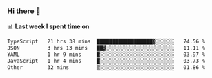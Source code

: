 ### Hi there 👋

<!--
**DBvc/DBvc** is a ✨ _special_ ✨ repository because its `README.md` (this file) appears on your GitHub profile.

Here are some ideas to get you started:

- 🔭 I’m currently working on ...
- 🌱 I’m currently learning ...
- 👯 I’m looking to collaborate on ...
- 🤔 I’m looking for help with ...
- 💬 Ask me about ...
- 📫 How to reach me: ...
- 😄 Pronouns: ...
- ⚡ Fun fact: ...
-->

📊 **Last week I spent time on**
<!--START_SECTION:waka-->

```txt
TypeScript   21 hrs 38 mins  ██████████████████▓░░░░░░   74.56 %
JSON         3 hrs 13 mins   ██▓░░░░░░░░░░░░░░░░░░░░░░   11.11 %
YAML         1 hr 9 mins     █░░░░░░░░░░░░░░░░░░░░░░░░   03.97 %
JavaScript   1 hr 4 mins     █░░░░░░░░░░░░░░░░░░░░░░░░   03.73 %
Other        32 mins         ▒░░░░░░░░░░░░░░░░░░░░░░░░   01.86 %
```

<!--END_SECTION:waka-->
